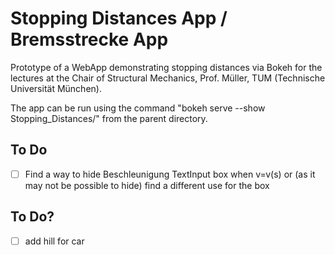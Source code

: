 # Stopping Distances App / Bremsstrecke App

Prototype of a WebApp demonstrating stopping distances via Bokeh for the lectures at the Chair of Structural Mechanics, Prof. Müller, TUM (Technische Universität München).

The app can be run using the command "bokeh serve --show Stopping_Distances/" from the parent directory.

## To Do
- [ ] Find a way to hide Beschleunigung TextInput box when v=v(s) or (as it may not be possible to hide) find a different use for the box

## To Do?
- [ ] add hill for car

